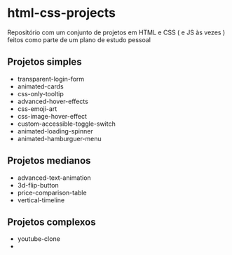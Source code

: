 # html-css-projects

Repositório com um conjunto de projetos em HTML e CSS ( e JS às vezes ) feitos como parte de um plano de estudo pessoal

## Projetos simples
- transparent-login-form
- animated-cards
- css-only-tooltip
- advanced-hover-effects
- css-emoji-art
- css-image-hover-effect
- custom-accessible-toggle-switch
- animated-loading-spinner
- animated-hamburguer-menu

## Projetos medianos
- advanced-text-animation
- 3d-flip-button
- price-comparison-table
- vertical-timeline

## Projetos complexos
- youtube-clone
- 
